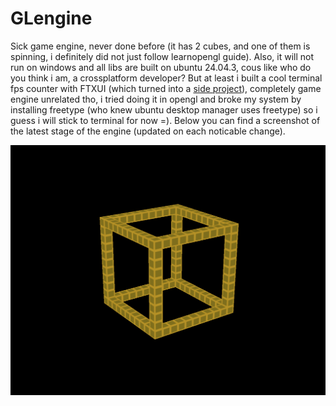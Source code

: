 # GLengine

Sick game engine, never done before (it has 2 cubes, and one of them is spinning, i definitely did not just follow learnopengl guide). Also, it will not run on windows and all libs are built on ubuntu 24.04.3, cous like who do you think i am, a crossplatform developer? But at least i built a cool terminal fps counter with FTXUI (which turned into a [side project](https://github.com/sqrtminustwo/TerminalPlot)), completely game engine unrelated tho, i tried doing it in opengl and broke my system by installing freetype (who knew ubuntu desktop manager uses freetype) so i guess i will stick to terminal for now =). Below you can find a screenshot of the latest stage of the engine (updated on each noticable change).

<img src="demo/cube_of_cubes.png" alt="Cube of cubes"/>
